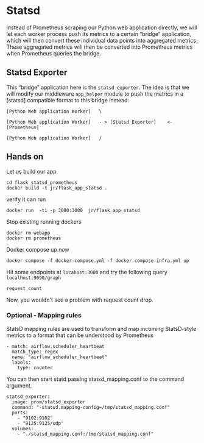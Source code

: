 # Statsd

Instead of Prometheus scraping our Python web application directly, we will let each worker process push its metrics to a certain “bridge” application, which will then convert these individual data points into aggregated metrics. These aggregated metrics will then be converted into Prometheus metrics when Prometheus queries the bridge.

## Statsd Exporter

This “bridge” application here is the `statsd exporter`. The idea is that we will modify our middleware `app_helper` module to push the metrics in a [statsd] compatible format to this bridge instead:
```
[Python Web application Worker]   \

[Python Web application Worker]   - > [Statsd Exporter]    <- [Prometheus]

[Python Web application Worker]   /

```


## Hands on

Let us build our app
```
cd flask_statsd_prometheus
docker build -t jr/flask_app_statsd .
```
verify it can run

```
docker run  -ti -p 3000:3000  jr/flask_app_statsd 
```
Stop existing running dockers

```
docker rm webapp 
docker rm prometheus
```

Docker compose up now
```
docker compose -f docker-compose.yml -f docker-compose-infra.yml up
```

Hit some endpoints at `locahost:3000` and try the following query `localhost:9090/graph`
```
request_count
```

Now, you wouldn't see a problem with request count drop. 

### Optional - Mapping rules

StatsD mapping rules are used to transform and map incoming StatsD-style metrics to a format that can be understood by Prometheus

```
- match: airflow.scheduler_heartbeat
  match_type: regex
  name: "airflow_scheduler_heartbeat"
  labels:
    type: counter
```

You can then start statd passing statsd_mapping.conf to the command argument.

```
statsd_exporter:
  image: prom/statsd_exporter
  command: "-statsd.mapping-config=/tmp/statsd_mapping.conf"
  ports:
    - "9102:9102"
    - "9125:9125/udp"
  volumes:
    - "./statsd_mapping.conf:/tmp/statsd_mapping.conf"
```
